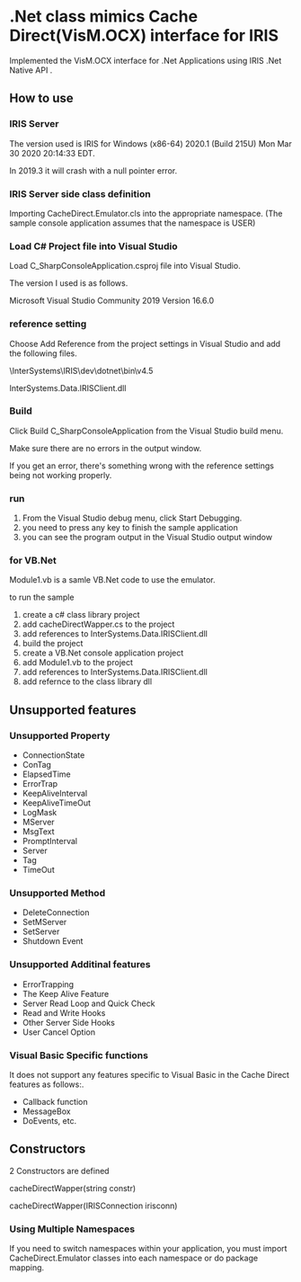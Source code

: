 # .Net class mimics Cache Direct(VisM.OCX) interface for IRIS

Implemented the VisM.OCX interface for .Net Applications using IRIS .Net Native API .


## How to use

### IRIS Server 

The version used is IRIS for Windows (x86-64) 2020.1 (Build 215U) Mon Mar 30 2020 20:14:33 EDT.

In 2019.3 it will crash with a null pointer error.

### IRIS Server side class definition

Importing CacheDirect.Emulator.cls into the appropriate namespace.
(The sample console application assumes that the namespace is USER)

### Load C# Project file into Visual Studio

Load C_SharpConsoleApplication.csproj file into Visual Studio.

The version I used is as follows.

Microsoft Visual Studio Community 2019
Version 16.6.0

### reference setting

Choose Add Reference from the project settings in Visual Studio and add the following files.

<InstallDIr>\InterSystems\IRIS\dev\dotnet\bin\v4.5

InterSystems.Data.IRISClient.dll

### Build

Click Build C_SharpConsoleApplication from the Visual Studio build menu.

Make sure there are no errors in the output window.

If you get an error, there's something wrong with the reference settings being not working properly.

### run

1. From the Visual Studio debug menu, click Start Debugging.
2. you need to press any key to finish the sample application
3. you can see the program output in the Visual Studio output window

### for VB.Net

Module1.vb is a samle VB.Net code to use the emulator.

to run the sample

1. create a c# class library project
2. add cacheDirectWapper.cs to the project
3. add references to InterSystems.Data.IRISClient.dll
4. build the project
4. create a VB.Net console application project
5. add Module1.vb to the project
6. add references to InterSystems.Data.IRISClient.dll
6. add refernce to the class library dll 

## Unsupported features

### Unsupported Property

- ConnectionState
- ConTag
- ElapsedTime
- ErrorTrap
- KeepAliveInterval
- KeepAliveTimeOut
- LogMask
- MServer
- MsgText
- PromptInterval
- Server
- Tag
- TimeOut

### Unsupported Method

- DeleteConnection
- SetMServer
- SetServer
- Shutdown Event

### Unsupported Additinal features

- ErrorTrapping
- The Keep Alive Feature
- Server Read Loop and Quick Check
- Read and Write Hooks
- Other Server Side Hooks
- User Cancel Option

### Visual Basic Specific functions

It does not support any features specific to Visual Basic in the Cache Direct features as follows:.

- Callback function
- MessageBox
- DoEvents, etc.

## Constructors

2 Constructors are defined

cacheDirectWapper(string constr)

cacheDirectWapper(IRISConnection irisconn)

### Using Multiple Namespaces

If you need to switch namespaces within your application, you must import CacheDirect.Emulator classes into each namespace or do package mapping.
